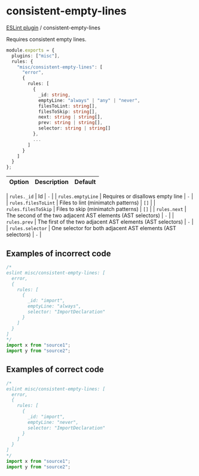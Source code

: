 # consistent-empty-lines

[ESLint plugin](https://iliubinskii.github.io/eslint-plugin-misc/) / consistent-empty-lines

Requires consistent empty lines.

```ts
module.exports = {
  plugins: ["misc"],
  rules: {
    "misc/consistent-empty-lines": [
      "error",
      {
        rules: [
          {
            _id: string,
            emptyLine: "always" | "any" | "never",
            filesToLint: string[],
            filesToSkip: string[],
            next: string | string[],
            prev: string | string[],
            selector: string | string[]
          },
          ...
        ]
      }
    ]
  }
};
```

| Option | Description | Default |
| :----- | :---------- | :------ |

| `rules._id` | Id | `-` |
| `rules.emptyLine` | Requires or disallows empty line | `-` |
| `rules.filesToLint` | Files to lint (minimatch patterns) | `[]` |
| `rules.filesToSkip` | Files to skip (minimatch patterns) | `[]` |
| `rules.next` | The second of the two adjacent AST elements (AST selectors) | `-` |
| `rules.prev` | The first of the two adjacent AST elements (AST selectors) | `-` |
| `rules.selector` | One selector for both adjacent AST elements (AST selectors) | `-` |

## Examples of incorrect code

```ts
/*
eslint misc/consistent-empty-lines: [
  error,
  {
    rules: [
      {
        _id: "import",
        emptyLine: "always",
        selector: "ImportDeclaration"
      }
    ]
  }
]
*/
import x from "source1";
import y from "source2";
```

## Examples of correct code

```ts
/*
eslint misc/consistent-empty-lines: [
  error,
  {
    rules: [
      {
        _id: "import",
        emptyLine: "never",
        selector: "ImportDeclaration"
      }
    ]
  }
]
*/
import x from "source1";
import y from "source2";
```
